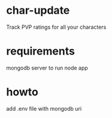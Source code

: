 # char-update

Track PVP ratings for all your characters

# requirements

mongodb
server to run node app

# howto

add .env file with mongodb uri
